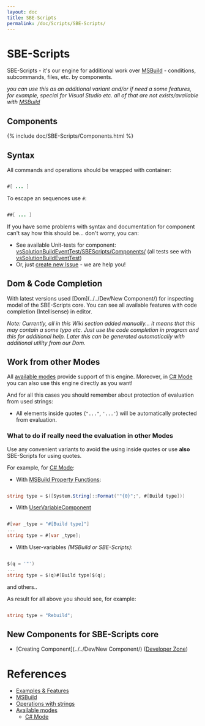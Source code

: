 ```yaml
---
layout: doc
title: SBE-Scripts
permalink: /doc/Scripts/SBE-Scripts/
---
```

# SBE-Scripts

SBE-Scripts - it's our engine for additional work over [MSBuild](../MSBuild/) - conditions, subcommands, files, etc. by components.

*you can use this as an additional variant and/or if need a some features, for example, special for Visual Studio etc. all of that are not exists/available with [MSBuild](../MSBuild/)*

## Components

{% include doc/SBE-Scripts/Components.html %}

## Syntax

All commands and operations should be wrapped with container:

```java 

#[ ... ]
```

To escape an sequences use `#`: 

```java 

##[ ... ]
```

If you have some problems with syntax and documentation for component can't say how this should be... don't worry, you can:

* See available Unit-tests for component: [vsSolutionBuildEventTest/SBEScripts/Components/](https://github.com/3F/vsSolutionBuildEvent/tree/master/vsSolutionBuildEventTest/SBEScripts/Components) (all tests see with [vsSolutionBuildEventTest](https://github.com/3F/vsSolutionBuildEvent/tree/master/vsSolutionBuildEventTest))
* Or, just [create new Issue](https://bitbucket.org/3F/vssolutionbuildevent/issues/new) - we are help you!

## Dom & Code Completion

With latest versions used [Dom](../../Dev/New Component/) for inspecting model of the SBE-Scripts core. You can see all available features with code completion (Intellisense) in editor.

*Note: Currently, all in this Wiki section added manually... it means that this may contain a some typo etc. Just use the code completion in program and this for additional help. Later this can be generated automatically with additional utility from our Dom.*

## Work from other Modes

All [available modes](../../Modes/) provide support of this engine. Moreover, in [C# Mode](../../Modes/CSharp/#work-with-msbuild-amp-sbe-scripts-engine) you can also use this engine directly as you want!

And for all this cases you should remember about protection of evaluation from used strings:

* All elements inside quotes (`"..."`, `'...'`) will be automatically protected from evaluation.

### What to do if really need the evaluation in other Modes

Use any convenient variants to avoid the using inside quotes or use **also** SBE-Scripts for using quotes.

For example, for [C# Mode](../../Modes/CSharp/):

* With [MSBuild Property Functions](http://msdn.microsoft.com/en-us/library/vstudio/dd633440%28v=vs.120%29.aspx):

```csharp 

string type = $([System.String]::Format('"{0}";', #[Build type]))
```

* With [UserVariableComponent](../SBE-Scripts/Components/UserVariableComponent/)

```csharp 

#[var _type = "#[Build type]"]
...
string type = #[var _type];
```

* With User-variables *(MSBuild or SBE-Scripts)*:

```csharp 

$(q = '"')
...
string type = $(q)#[Build type]$(q);
```

and others..

As result for all above you should see, for example:

```csharp

string type = "Rebuild";
```

## New Components for SBE-Scripts core

* [Creating Component](../../Dev/New Component/) ([Developer Zone](../../Dev/))

# References

* [Examples & Features](../../Examples/)
* [MSBuild](../MSBuild/)
* [Operations with strings](../../Features/Strings/)
* [Available modes](../../Modes/)
    * [C# Mode](../../Modes/CSharp/)
